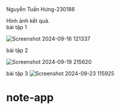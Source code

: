 Nguyễn Tuấn Hưng-230186

Hình ảnh kết quả.  
bài tập 1

![Screenshot 2024-09-16 121337](https://github.com/user-attachments/assets/614b1da0-b624-4211-b8e5-9d969c0cd081)

bài tập 2

![Screenshot 2024-09-19 215620](https://github.com/user-attachments/assets/31d15792-5af9-49ae-a533-31e1ff256afb)

bài tập 3
![Screenshot 2024-09-23 115925](https://github.com/user-attachments/assets/6727bf2f-3002-4a59-b78e-ec1d6b6d67ae)



# note-app
